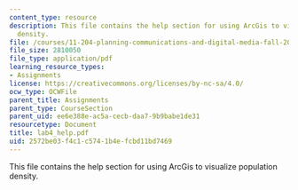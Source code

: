 ```yaml
---
content_type: resource
description: This file contains the help section for using ArcGis to visualize population
  density.
file: /courses/11-204-planning-communications-and-digital-media-fall-2004/2572be03f4c1c5741b4efcbd11bd7469_lab4_help.pdf
file_size: 2810050
file_type: application/pdf
learning_resource_types:
- Assignments
license: https://creativecommons.org/licenses/by-nc-sa/4.0/
ocw_type: OCWFile
parent_title: Assignments
parent_type: CourseSection
parent_uid: ee6e388e-ac5a-cecb-daa7-9b9babe1de31
resourcetype: Document
title: lab4_help.pdf
uid: 2572be03-f4c1-c574-1b4e-fcbd11bd7469
---
```

This file contains the help section for using ArcGis to visualize population density.